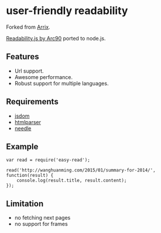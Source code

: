 # user-friendly readability
Forked from [Arrix](https://github.com/arrix/node-readability).

[Readability.js by Arc90](http://lab.arc90.com/experiments/readability/) ported to node.js.


## Features
- Url support.
- Awesome performance.
- Robust support for multiple languages.

## Requirements
* [jsdom](https://github.com/tmpvar/jsdom)
* [htmlparser](https://github.com/tautologistics/node-htmlparser)
* [needle](https://github.com/tomas/needle)

## Example

    var read = require('easy-read');
    
    read('http://wanghuanming.com/2015/01/summary-for-2014/', function(result) {
        console.log(result.title, result.content);
    });

## Limitation
* no fetching next pages
* no support for frames
